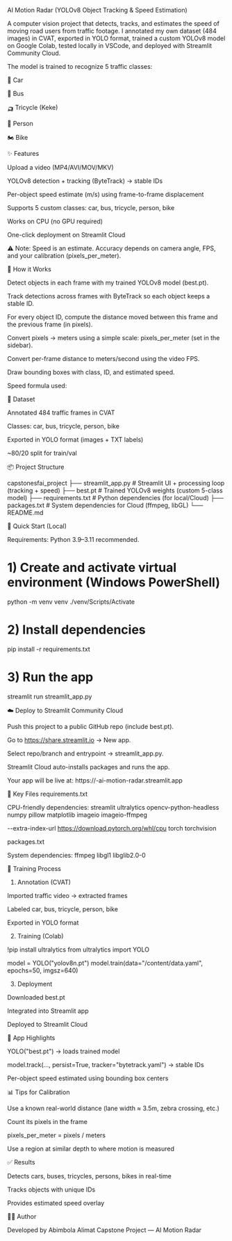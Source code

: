 AI Motion Radar (YOLOv8 Object Tracking & Speed Estimation)

A computer vision project that detects, tracks, and estimates the speed of moving road users from traffic footage.
I annotated my own dataset (484 images) in CVAT, exported in YOLO format, trained a custom YOLOv8 model on Google Colab, tested locally in VSCode, and deployed with Streamlit Community Cloud.

The model is trained to recognize 5 traffic classes:

🚗 Car

🚌 Bus

🛺 Tricycle (Keke)

🚶 Person

🏍️ Bike

✨ Features

Upload a video (MP4/AVI/MOV/MKV)

YOLOv8 detection + tracking (ByteTrack) → stable IDs

Per-object speed estimate (m/s) using frame-to-frame displacement

Supports 5 custom classes: car, bus, tricycle, person, bike

Works on CPU (no GPU required)

One-click deployment on Streamlit Cloud

⚠️ Note: Speed is an estimate. Accuracy depends on camera angle, FPS, and your calibration (pixels_per_meter).


🧠 How it Works

Detect objects in each frame with my trained YOLOv8 model (best.pt).

Track detections across frames with ByteTrack so each object keeps a stable ID.

For every object ID, compute the distance moved between this frame and the previous frame (in pixels).

Convert pixels → meters using a simple scale: pixels_per_meter (set in the sidebar).

Convert per-frame distance to meters/second using the video FPS.

Draw bounding boxes with class, ID, and estimated speed.

Speed formula used:


📂 Dataset

Annotated 484 traffic frames in CVAT

Classes: car, bus, tricycle, person, bike

Exported in YOLO format (images + TXT labels)

~80/20 split for train/val


📦 Project Structure

capstonesfai_project
├── streamlit_app.py       # Streamlit UI + processing loop (tracking + speed)
├── best.pt                # Trained YOLOv8 weights (custom 5-class model)
├── requirements.txt       # Python dependencies (for local/Cloud)
├── packages.txt           # System dependencies for Cloud (ffmpeg, libGL)
└── README.md  


🚀 Quick Start (Local)

Requirements: Python 3.9–3.11 recommended.
# 1) Create and activate virtual environment (Windows PowerShell)
python -m venv venv
./venv/Scripts/Activate

# 2) Install dependencies
pip install -r requirements.txt

# 3) Run the app
streamlit run streamlit_app.py


☁️ Deploy to Streamlit Community Cloud

Push this project to a public GitHub repo (include best.pt).

Go to https://share.streamlit.io → New app.

Select repo/branch and entrypoint → streamlit_app.py.

Streamlit Cloud auto-installs packages and runs the app.

Your app will be live at:
https://<username>-ai-motion-radar.streamlit.app


🧩 Key Files
requirements.txt

CPU-friendly dependencies:
streamlit
ultralytics
opencv-python-headless
numpy
pillow
matplotlib
imageio
imageio-ffmpeg

--extra-index-url https://download.pytorch.org/whl/cpu
torch
torchvision


packages.txt

System dependencies:
ffmpeg
libgl1
libglib2.0-0

🧪 Training Process
1) Annotation (CVAT)

Imported traffic video → extracted frames

Labeled car, bus, tricycle, person, bike

Exported in YOLO format

2) Training (Colab)

!pip install ultralytics
from ultralytics import YOLO

model = YOLO("yolov8n.pt")
model.train(data="/content/data.yaml", epochs=50, imgsz=640)


3) Deployment

Downloaded best.pt

Integrated into Streamlit app

Deployed to Streamlit Cloud


🧩 App Highlights

YOLO("best.pt") → loads trained model

model.track(..., persist=True, tracker="bytetrack.yaml") → stable IDs

Per-object speed estimated using bounding box centers


📊 Tips for Calibration

Use a known real-world distance (lane width ≈ 3.5m, zebra crossing, etc.)

Count its pixels in the frame

pixels_per_meter = pixels / meters

Use a region at similar depth to where motion is measured


✅ Results

Detects cars, buses, tricycles, persons, bikes in real-time

Tracks objects with unique IDs

Provides estimated speed overlay



👨‍💻 Author

Developed by Abimbola Alimat
Capstone Project — AI Motion Radar